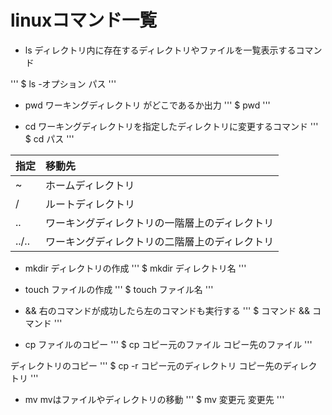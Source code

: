 # linuxコマンド一覧

- ls
ディレクトリ内に存在するディレクトリやファイルを一覧表示するコマンド

'''
$ ls -オプション パス
'''

- pwd
ワーキングディレクトリ がどこであるか出力
'''
$ pwd
'''

- cd
ワーキングディレクトリを指定したディレクトリに変更するコマンド
'''
$ cd パス
'''

|指定|移動先|
|:--|:--|
|~|ホームディレクトリ|
|/|ルートディレクトリ|
|..|ワーキングディレクトリの一階層上のディレクトリ|
|../..|ワーキングディレクトリの二階層上のディレクトリ|

- mkdir
ディレクトリの作成
'''
$ mkdir ディレクトリ名
'''

- touch
ファイルの作成
'''
$ touch ファイル名
'''

- &&
右のコマンドが成功したら左のコマンドも実行する
'''
$ コマンド && コマンド
'''

- cp
ファイルのコピー
'''
$ cp コピー元のファイル コピー先のファイル
'''

ディレクトリのコピー
'''
$ cp -r コピー元のディレクトリ コピー先のディレクトリ
'''

- mv
mvはファイルやディレクトリの移動
'''
$ mv 変更元 変更先
'''

